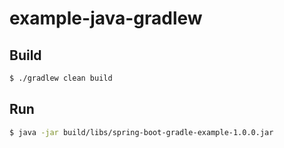 # example-java-gradlew

## Build

```sh
$ ./gradlew clean build
```

## Run

```sh
$ java -jar build/libs/spring-boot-gradle-example-1.0.0.jar
```

